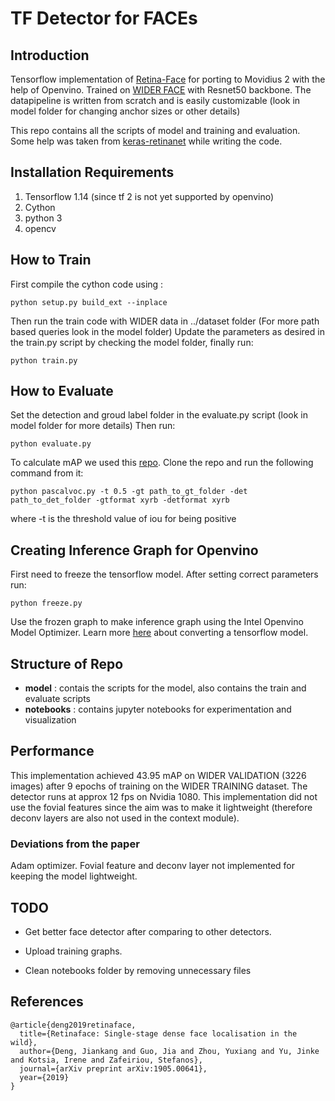 # TF Detector for FACEs


## Introduction

Tensorflow implementation of [Retina-Face](https://github.com/deepinsight/insightface/tree/master/RetinaFace) for porting to Movidius 2 with the help of Openvino.
Trained on [WIDER FACE](http://shuoyang1213.me/WIDERFACE/) with Resnet50 backbone. The datapipeline is written from scratch and is easily customizable (look in model folder for changing anchor sizes or other details)

This repo contains all the scripts of model and training and evaluation. Some help was taken from
[keras-retinanet](https://github.com/fizyr/keras-retinanet/tree/master/keras_retinanet) while writing the code. 

## Installation Requirements

1) Tensorflow 1.14 (since tf 2 is not yet supported by openvino)
2) Cython
3) python 3
4) opencv

## How to Train

First compile the cython code using :

```
python setup.py build_ext --inplace
```

Then run the train code with WIDER data in ../dataset folder (For more path based queries look in the model folder)
Update the parameters as desired in the train.py script by checking the model folder, finally run:

```
python train.py 
```

## How to Evaluate

Set the detection and groud label folder in the evaluate.py script (look in model folder for more details)
Then run:

```
python evaluate.py
```

To calculate mAP we used this [repo](https://github.com/rafaelpadilla/Object-Detection-Metrics). Clone the repo and run the following command from it:

```
python pascalvoc.py -t 0.5 -gt path_to_gt_folder -det path_to_det_folder -gtformat xyrb -detformat xyrb
```

where -t is the threshold value of iou for being positive

## Creating Inference Graph for Openvino

First need to freeze the tensorflow model. After setting correct parameters run:

```
python freeze.py
```

Use the frozen graph to make inference graph using the Intel Openvino Model Optimizer. Learn more [here](https://docs.openvinotoolkit.org/latest/_docs_MO_DG_prepare_model_convert_model_Convert_Model_From_TensorFlow.html) about converting a tensorflow model.

## Structure of Repo

+ <b>model</b> : contais the scripts for the model, also contains the train and evaluate scripts
+ <b>notebooks</b> : contains jupyter notebooks for experimentation and visualization

## Performance

This implementation achieved 43.95 mAP on WIDER VALIDATION (3226 images) after 9 epochs of training on the WIDER TRAINING dataset. The detector runs at approx 12 fps on Nvidia 1080.  This implementation did not use the fovial features since the aim was to make it lightweight (therefore deconv layers are also not used in the context module).

### Deviations from the paper

Adam optimizer. Fovial feature and deconv layer not implemented for keeping the model lightweight.


## TODO

+ Get better face detector after comparing to other detectors. 

+ Upload training graphs. 

+ Clean notebooks folder by removing unnecessary files

## References

```
@article{deng2019retinaface,
  title={Retinaface: Single-stage dense face localisation in the wild},
  author={Deng, Jiankang and Guo, Jia and Zhou, Yuxiang and Yu, Jinke and Kotsia, Irene and Zafeiriou, Stefanos},
  journal={arXiv preprint arXiv:1905.00641},
  year={2019}
}
```